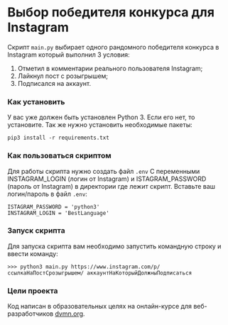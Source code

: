 # Выбор победителя конкурса для Instagram

Скрипт ```main.py``` выбирает одного рандомного победителя конкурса в Instagram который выполнил 3 условия:
1. Отметил в комментарии реального пользователя Instagram;
2. Лайкнул пост с розыгрышем;
3. Подписался на аккаунт.

### Как установить

У вас уже должен быть установлен Python 3. Если его нет, то установите.
Так же нужно установить необходимые пакеты:
```
pip3 install -r requirements.txt
```

### Как пользоваться скриптом

Для работы скрипта нужно создать файл ```.env``` C переменными INSTAGRAM_LOGIN (логин от Instagram) и ISTAGRAM_PASSWORD (пароль от Instagram) 
в директории где лежит скрипт. Вставьте ваш логин/пароль в файл ```.env```:
```
ISTAGRAM_PASSWORD = 'python3'
INSTAGRAM_LOGIN = 'BestLanguage'
```

### Запуск скрипта
Для запуска скрипта вам необходимо запустить командную строку и ввести команду:
```
>>> python3 main.py https://www.instagram.com/p/ссылкаНаПостСрозыгрышем/ аккаунтНаКоторыйДолжныПодписаться 
```

### Цели проекта

Код написан в образовательных целях на онлайн-курсе для веб-разработчиков [dvmn.org](https://dvmn.org/).